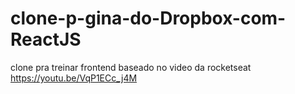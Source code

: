 # clone-p-gina-do-Dropbox-com-ReactJS
clone pra treinar frontend baseado no video da rocketseat https://youtu.be/VqP1ECc_j4M
